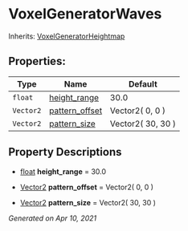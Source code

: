 # VoxelGeneratorWaves

Inherits: [VoxelGeneratorHeightmap](VoxelGeneratorHeightmap.md)




## Properties: 


Type       | Name                                 | Default           
---------- | ------------------------------------ | ------------------
`float`    | [height_range](#i_height_range)      | 30.0              
`Vector2`  | [pattern_offset](#i_pattern_offset)  | Vector2( 0, 0 )   
`Vector2`  | [pattern_size](#i_pattern_size)      | Vector2( 30, 30 ) 
<p></p>

## Property Descriptions

- [float](https://docs.godotengine.org/en/stable/classes/class_float.html)<span id="i_height_range"></span> **height_range** = 30.0


- [Vector2](https://docs.godotengine.org/en/stable/classes/class_vector2.html)<span id="i_pattern_offset"></span> **pattern_offset** = Vector2( 0, 0 )


- [Vector2](https://docs.godotengine.org/en/stable/classes/class_vector2.html)<span id="i_pattern_size"></span> **pattern_size** = Vector2( 30, 30 )


_Generated on Apr 10, 2021_
